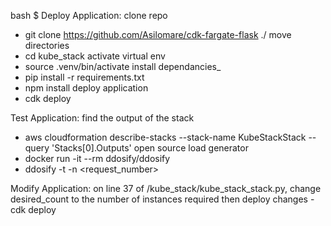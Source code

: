 bash $
Deploy Application:
clone repo
  - git clone https://github.com/Asilomare/cdk-fargate-flask ./
 move directories <br />
  - cd kube_stack
 activate virtual env
  - source .venv/bin/activate
 install dependancies_
  - pip install -r requirements.txt
  - npm install
 deploy application
  - cdk deploy

Test Application:
  find the output of the stack
  - aws cloudformation describe-stacks --stack-name KubeStackStack --query 'Stacks[0].Outputs' 
  open source load generator
  - docker run -it --rm ddosify/ddosify
  - ddosify -t <put the output link here> -n <request_number>
  
Modify Application:
  on line 37 of /kube_stack/kube_stack_stack.py, change desired_count to the number of instances required
  then deploy changes
  -cdk deploy
